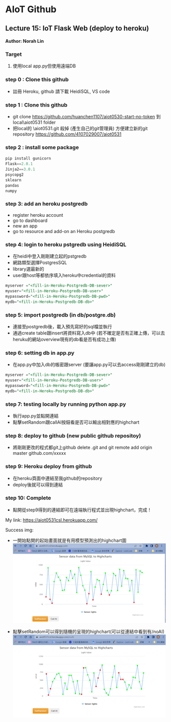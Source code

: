 # AIoT Github

## Lecture 15: IoT Flask Web (deploy to heroku)
#### Author: Norah Lin

### Target
1. 使用local app.py但使用遠端DB
### step 0 : Clone this github

* 註冊 Heroku, github 請下載 HeidiSQL, VS code


### step 1 : Clone this github

* git clone https://github.com/huanchen1107/aiot0530-start-no-token 到 local\aiot0531 folder
* 把local的 \aiot0531\.git 殺掉 (產生自己的git管理員) 方便建立新的git repository 
https://github.com/4107029007/aiot0531
### step 2 : install some package


```python
pip install gunicorn   
Flask==2.0.1 
Jinja2==3.0.1 
psycopg2 
sklearn 
pandas  
numpy 
```

### step 3: add an heroku postgredb

* register heroku account
* go to dashboard
* new an app
* go to resource and add-on an Heroku postgredb

### step 4: login to heroku pstgredb using HeidiSQL

* 在heidi中登入剛剛建立起的pstgredb
* 網路類型選擇PostgresSQL
* library選最新的
* user跟host等都依序填入heroku中credential的資料

```sql
myserver ="<fill-in-Heroku-Postgredb-DB-sever>"
myuser="<fill-in-Heroku-Postgredb-DB-user>"
mypassword="<fill-in-Heroku-Postgredb-DB-pwd>"
mydb="<fill-in-Heroku-Postgredb-DB-db>"

```
### step 5: import postgredb (in db/postgre.db)

* 連接至postgredb後，載入預先寫好的sql檔並執行
* 通過create table跟insert將資料寫入db中
(若不確定是否有正確上傳，可以去heruku的網站overview現有的db看是否有成功上傳)

### step 6: setting db in app.py

* 在app.py中加入db的帳密跟server
(要讓app.py可以去access剛剛建立的db)

```sql
myserver ="<fill-in-Heroku-Postgredb-DB-sever>"
myuser="<fill-in-Heroku-Postgredb-DB-user>"
mypassword="<fill-in-Heroku-Postgredb-DB-pwd>"
mydb="<fill-in-Heroku-Postgredb-DB-db>"

```
### step 7: testing locally by running python app.py

* 執行app.py並點開連結
* 點擊setRandom跟callAI按鈕看是否可以輸出相對應的highchart
### step 8: deploy to github (new public github repositoy)

* 將剛剛更改的程式都git上github
delete .git and git remote add origin master github.com/xxxxx

### step 9: Heroku deploy from github

* 在heroku頁面中連結至我github的repository
* deploy後就可以得到連結
### step 10: Complete

* 點開從step9得到的連結即可在遠端執行程式並出現highchart，完成！

My link:
https://aiot0531csl.herokuapp.com/

Success img:
* 一開始點開的起始畫面就是有用模型預測出的highchart圖
![image](./img/AI.png)

* 點擊setRandom可以得到隨機的呈現的highchart(可以從連結中看到有/noAI)
![image](./img/noAI.png)



